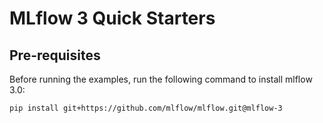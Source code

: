 # MLflow 3 Quick Starters

## Pre-requisites

Before running the examples, run the following command to install mlflow 3.0:

```sh
pip install git+https://github.com/mlflow/mlflow.git@mlflow-3
```
